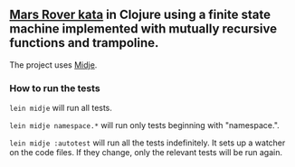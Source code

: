 ## [Mars Rover kata](http://dallashackclub.com/rover) in Clojure using a finite state machine implemented with mutually recursive functions and trampoline.

The project uses [Midje](https://github.com/marick/Midje/).

### How to run the tests

`lein midje` will run all tests.

`lein midje namespace.*` will run only tests beginning with "namespace.".

`lein midje :autotest` will run all the tests indefinitely. It sets up a
watcher on the code files. If they change, only the relevant tests will be
run again.
